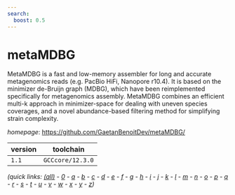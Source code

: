 ```yaml
---
search:
  boost: 0.5
---
```

# metaMDBG

MetaMDBG is a fast and low-memory assembler for long and accurate metagenomics reads (e.g. PacBio  HiFi, Nanopore r10.4). It is based on the minimizer de-Bruijn graph (MDBG), which have been reimplemented specifically  for metagenomics assembly. MetaMDBG combines an efficient multi-k approach in minimizer-space for dealing with uneven  species coverages, and a novel abundance-based filtering method for simplifying strain complexity.

*homepage*: <https://github.com/GaetanBenoitDev/metaMDBG/>

version | toolchain
--------|----------
``1.1`` | ``GCCcore/12.3.0``


*(quick links: [(all)](../index.md) - [0](../0/index.md) - [a](../a/index.md) - [b](../b/index.md) - [c](../c/index.md) - [d](../d/index.md) - [e](../e/index.md) - [f](../f/index.md) - [g](../g/index.md) - [h](../h/index.md) - [i](../i/index.md) - [j](../j/index.md) - [k](../k/index.md) - [l](../l/index.md) - [m](../m/index.md) - [n](../n/index.md) - [o](../o/index.md) - [p](../p/index.md) - [q](../q/index.md) - [r](../r/index.md) - [s](../s/index.md) - [t](../t/index.md) - [u](../u/index.md) - [v](../v/index.md) - [w](../w/index.md) - [x](../x/index.md) - [y](../y/index.md) - [z](../z/index.md))*

